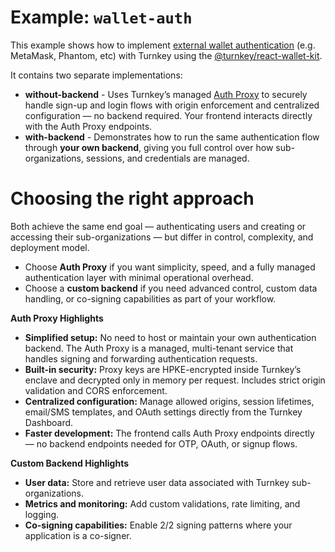 # Example: `wallet-auth`

This example shows how to implement [external wallet authentication](https://docs.turnkey.com/sdks/react/using-external-wallets/overview) (e.g. MetaMask, Phantom, etc) with Turnkey using the [@turnkey/react-wallet-kit](https://docs.turnkey.com/sdks/react). 

It contains two separate implementations:
- **without-backend** - Uses Turnkey’s managed [Auth Proxy](https://docs.turnkey.com/reference/auth-proxy) to securely handle sign-up and login flows with origin enforcement and centralized configuration — no backend required. Your frontend interacts directly with the Auth Proxy endpoints.
- **with-backend** - Demonstrates how to run the same authentication flow through **your own backend**, giving you full control over how sub-organizations, sessions, and credentials are managed.


# Choosing the right approach

Both achieve the same end goal — authenticating users and creating or accessing their sub-organizations — but differ in control, complexity, and deployment model.
- Choose **Auth Proxy** if you want simplicity, speed, and a fully managed authentication layer with minimal operational overhead.
- Choose a **custom backend** if you need advanced control, custom data handling, or co-signing capabilities as part of your workflow.

**Auth Proxy Highlights**

- **Simplified setup:** No need to host or maintain your own authentication backend. The Auth Proxy is a managed, multi-tenant service that handles signing and forwarding authentication requests.
- **Built-in security:** Proxy keys are HPKE-encrypted inside Turnkey’s enclave and decrypted only in memory per request. Includes strict origin validation and CORS enforcement.
- **Centralized configuration:** Manage allowed origins, session lifetimes, email/SMS templates, and OAuth settings directly from the Turnkey Dashboard.
- **Faster development:** The frontend calls Auth Proxy endpoints directly — no backend endpoints needed for OTP, OAuth, or signup flows.

**Custom Backend Highlights**

- **User data:** Store and retrieve user data associated with Turnkey sub-organizations.
- **Metrics and monitoring:** Add custom validations, rate limiting, and logging.
- **Co-signing capabilities:** Enable 2/2 signing patterns where your application is a co-signer.